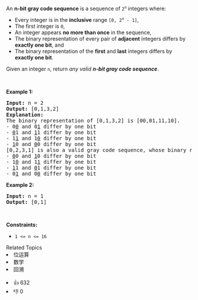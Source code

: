 <p>An <strong>n-bit gray code sequence</strong> is a sequence of <code>2<sup>n</sup></code> integers where:</p>

<ul> 
 <li>Every integer is in the <strong>inclusive</strong> range <code>[0, 2<sup>n</sup> - 1]</code>,</li> 
 <li>The first integer is <code>0</code>,</li> 
 <li>An integer appears <strong>no more than once</strong> in the sequence,</li> 
 <li>The binary representation of every pair of <strong>adjacent</strong> integers differs by <strong>exactly one bit</strong>, and</li> 
 <li>The binary representation of the <strong>first</strong> and <strong>last</strong> integers differs by <strong>exactly one bit</strong>.</li> 
</ul>

<p>Given an integer <code>n</code>, return <em>any valid <strong>n-bit gray code sequence</strong></em>.</p>

<p>&nbsp;</p> 
<p><strong class="example">Example 1:</strong></p>

<pre>
<strong>Input:</strong> n = 2
<strong>Output:</strong> [0,1,3,2]
<strong>Explanation:</strong>
The binary representation of [0,1,3,2] is [00,01,11,10].
- 0<u>0</u> and 0<u>1</u> differ by one bit
- <u>0</u>1 and <u>1</u>1 differ by one bit
- 1<u>1</u> and 1<u>0</u> differ by one bit
- <u>1</u>0 and <u>0</u>0 differ by one bit
[0,2,3,1] is also a valid gray code sequence, whose binary representation is [00,10,11,01].
- <u>0</u>0 and <u>1</u>0 differ by one bit
- 1<u>0</u> and 1<u>1</u> differ by one bit
- <u>1</u>1 and <u>0</u>1 differ by one bit
- 0<u>1</u> and 0<u>0</u> differ by one bit
</pre>

<p><strong class="example">Example 2:</strong></p>

<pre>
<strong>Input:</strong> n = 1
<strong>Output:</strong> [0,1]
</pre>

<p>&nbsp;</p> 
<p><strong>Constraints:</strong></p>

<ul> 
 <li><code>1 &lt;= n &lt;= 16</code></li> 
</ul>

<div><div>Related Topics</div><div><li>位运算</li><li>数学</li><li>回溯</li></div></div><br><div><li>👍 632</li><li>👎 0</li></div>